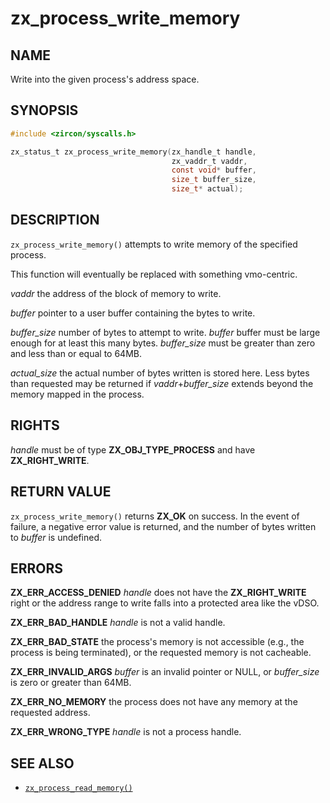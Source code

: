 # zx_process_write_memory

## NAME

<!-- Updated by update-docs-from-abigen, do not edit. -->

Write into the given process's address space.

## SYNOPSIS

<!-- Updated by update-docs-from-abigen, do not edit. -->

```c
#include <zircon/syscalls.h>

zx_status_t zx_process_write_memory(zx_handle_t handle,
                                    zx_vaddr_t vaddr,
                                    const void* buffer,
                                    size_t buffer_size,
                                    size_t* actual);
```

## DESCRIPTION

`zx_process_write_memory()` attempts to write memory of the specified process.

This function will eventually be replaced with something vmo-centric.

*vaddr* the address of the block of memory to write.

*buffer* pointer to a user buffer containing the bytes to write.

*buffer_size* number of bytes to attempt to write. *buffer* buffer must be
large enough for at least this many bytes. *buffer_size* must be greater than
zero and less than or equal to 64MB.

*actual_size* the actual number of bytes written is stored here. Less bytes
than requested may be returned if *vaddr*+*buffer_size* extends beyond the
memory mapped in the process.

## RIGHTS

<!-- Updated by update-docs-from-abigen, do not edit. -->

*handle* must be of type **ZX_OBJ_TYPE_PROCESS** and have **ZX_RIGHT_WRITE**.

## RETURN VALUE

`zx_process_write_memory()` returns **ZX_OK** on success.
In the event of failure, a negative error value is returned, and the number of
bytes written to *buffer* is undefined.

## ERRORS

**ZX_ERR_ACCESS_DENIED**  *handle* does not have the **ZX_RIGHT_WRITE** right or
the address range to write falls into a protected area like the vDSO.

**ZX_ERR_BAD_HANDLE**  *handle* is not a valid handle.

**ZX_ERR_BAD_STATE**  the process's memory is not accessible (e.g.,
the process is being terminated),
or the requested memory is not cacheable.

**ZX_ERR_INVALID_ARGS** *buffer* is an invalid pointer or NULL,
or *buffer_size* is zero or greater than 64MB.

**ZX_ERR_NO_MEMORY** the process does not have any memory at the
requested address.

**ZX_ERR_WRONG_TYPE**  *handle* is not a process handle.

## SEE ALSO

 - [`zx_process_read_memory()`]

<!-- References updated by update-docs-from-abigen, do not edit. -->

[`zx_process_read_memory()`]: process_read_memory.md
